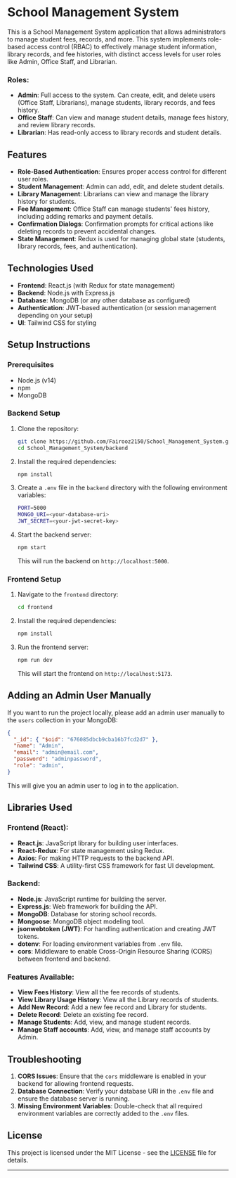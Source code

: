 # School Management System

This is a School Management System application that allows administrators to manage student fees, records, and more. This system implements role-based access control (RBAC) to effectively manage student information, library records, and fee histories, with distinct access levels for user roles like Admin, Office Staff, and Librarian.

### Roles:
- **Admin**: Full access to the system. Can create, edit, and delete users (Office Staff, Librarians), manage students, library records, and fees history.
- **Office Staff**: Can view and manage student details, manage fees history, and review library records.
- **Librarian**: Has read-only access to library records and student details.

## Features

- **Role-Based Authentication**: Ensures proper access control for different user roles.
- **Student Management**: Admin can add, edit, and delete student details.
- **Library Management**: Librarians can view and manage the library history for students.
- **Fee Management**: Office Staff can manage students' fees history, including adding remarks and payment details.
- **Confirmation Dialogs**: Confirmation prompts for critical actions like deleting records to prevent accidental changes.
- **State Management**: Redux is used for managing global state (students, library records, fees, and authentication).

## Technologies Used
- **Frontend**: React.js (with Redux for state management)
- **Backend**: Node.js with Express.js
- **Database**: MongoDB (or any other database as configured)
- **Authentication**: JWT-based authentication (or session management depending on your setup)
- **UI**: Tailwind CSS for styling

## Setup Instructions

### Prerequisites

- Node.js (v14)
- npm
- MongoDB

### Backend Setup

1. Clone the repository:
   ```bash
   git clone https://github.com/Fairooz2150/School_Management_System.git
   cd School_Management_System/backend
   ```

2. Install the required dependencies:
   ```bash
   npm install
   ```

3. Create a `.env` file in the `backend` directory with the following environment variables:

   ```bash
   PORT=5000
   MONGO_URI=<your-database-uri>
   JWT_SECRET=<your-jwt-secret-key>
   ```

4. Start the backend server:
   ```bash
   npm start
   ```

   This will run the backend on `http://localhost:5000`.

### Frontend Setup

1. Navigate to the `frontend` directory:
   ```bash
   cd frontend
   ```

2. Install the required dependencies:
   ```bash
   npm install
   ```

3. Run the frontend server:
   ```bash
   npm run dev
   ```

   This will start the frontend on `http://localhost:5173`.

## Adding an Admin User Manually
If you want to run the project locally, please add an admin user manually to the `users` collection in your MongoDB:

```json
{
  "_id": { "$oid": "676085dbcb9cba16b7fcd2d7" },
  "name": "Admin",
  "email": "admin@email.com",
  "password": "adminpassword",
  "role": "admin",
}
```

This will give you an admin user to log in to the application.

## Libraries Used

### Frontend (React):
- **React.js**: JavaScript library for building user interfaces.
- **React-Redux**: For state management using Redux.
- **Axios**: For making HTTP requests to the backend API.
- **Tailwind CSS**: A utility-first CSS framework for fast UI development.

### Backend:
- **Node.js**: JavaScript runtime for building the server.
- **Express.js**: Web framework for building the API.
- **MongoDB**: Database for storing school records.
- **Mongoose**: MongoDB object modeling tool.
- **jsonwebtoken (JWT)**: For handling authentication and creating JWT tokens.
- **dotenv**: For loading environment variables from `.env` file.
- **cors**: Middleware to enable Cross-Origin Resource Sharing (CORS) between frontend and backend.

### Features Available:
- **View Fees History**: View all the fee records of students.
- **View Library Usage History**: View all the Library records of students.
- **Add New Record**: Add a new fee record and Library for students.
- **Delete Record**: Delete an existing fee record.
- **Manage Students**: Add, view, and manage student records.
- **Manage Staff accounts**: Add, view, and manage staff accounts by Admin.

## Troubleshooting

1. **CORS Issues**: Ensure that the `cors` middleware is enabled in your backend for allowing frontend requests.
2. **Database Connection**: Verify your database URI in the `.env` file and ensure the database server is running.
3. **Missing Environment Variables**: Double-check that all required environment variables are correctly added to the `.env` files.

## License

This project is licensed under the MIT License - see the [LICENSE](LICENSE) file for details.

---
